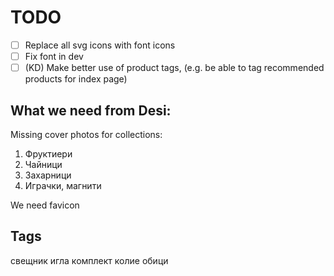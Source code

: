 # TODO

- [ ] Replace all svg icons with font icons
- [ ] Fix font in dev
- [ ] (KD) Make better use of product tags, (e.g. be able to tag recommended products for index page)
 
## What we need from Desi:

Missing cover photos for collections:
1. Фруктиери
2. Чайници
3. Захарници
4. Играчки, магнити

We need favicon


## Tags

свещник
иглa
комплект
колие
обици

